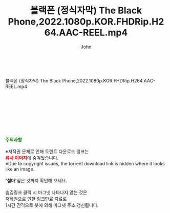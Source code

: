 ﻿---
layout: post
title:  "블랙폰 (정식자막) The Black Phone,2022.1080p.KOR.FHDRip.H264.AAC-REEL.mp4"
author: John
categories: [ 영화 ]
tags: [  ]
image:  
description: "블랙폰 (정식자막) The Black Phone,2022.1080p.KOR.FHDRip.H264.AAC-REEL.mp4 torrent 정보 공유"
toc: true
toc_sticky: true
---

<br>
<div class="view-img">
<a class="view_image" href="https://torrentmobile59.com/bbs/view_image.php?fn=%2Fdata%2Ffile%2Fmovie%2F1999782145_tuCPD9VG_0a1e4f364bf753c2c910f5aae9f383e60066ddd3.jpg" target="_blank"><img alt="" class="img-tag" content="https://torrentmobile59.com/data/file/movie/1999782145_tuCPD9VG_0a1e4f364bf753c2c910f5aae9f383e60066ddd3.jpg" itemprop="image" src="https://torrentmobile59.com/data/file/movie/1999782145_tuCPD9VG_0a1e4f364bf753c2c910f5aae9f383e60066ddd3.jpg"/></a><a class="view_image" href="https://torrentmobile59.com/bbs/view_image.php?fn=%2Fdata%2Ffile%2Fmovie%2F1999782145_LvAcxIHd_08b147a171d2e933d85ab687e391dffcfab43720.jpg" target="_blank"><img alt="" class="img-tag" content="https://torrentmobile59.com/data/file/movie/1999782145_LvAcxIHd_08b147a171d2e933d85ab687e391dffcfab43720.jpg" itemprop="image" src="https://torrentmobile59.com/data/file/movie/1999782145_LvAcxIHd_08b147a171d2e933d85ab687e391dffcfab43720.jpg"/></a></div><div class="view-content" itemprop="description">
<p>블랙폰 (정식자막) The Black Phone,2022.1080p.KOR.FHDRip.H264.AAC-REEL.mp4<br/></p> </div>
    
<br><br><br><br><br><br><br>
<p data-ke-size="size16"><b><span style="color: green;">주의사항</span></b><br /><br />※저작권 문제로 인해 토렌트 다운로드 링크는<br /><b><span style="color: red;">유사 이미지</span></b>에 숨겨뒀습니다.<br />※Due to copyright issues, the torrent download link is hidden where it looks like an image.<br /><br /><b>'설마'</b>싶은 것까지 확인해 보세요.<br /><br />숨김링크 클릭 시 마그넷 나타나지 않는 것은<br />저작권으로 인한 링크만료 자료로<br />1시간 간격으로 봇에 의해 마그넷 주소 갱신됩니다.</p>
